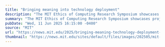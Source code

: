 ```yaml
---
title: "Bringing meaning into technology deployment"
description: "The MIT Ethics of Computing Research Symposium showcases projects at the intersection of technology, ethics, and social responsibility."
summary: "The MIT Ethics of Computing Research Symposium showcases projects at the intersection of technology, ethics, and social responsibility."
pubDate: "Wed, 11 Jun 2025 16:15:00 -0400"
source: "MIT"
url: "https://news.mit.edu/2025/bringing-meaning-technology-deployment-0611"
thumbnail: "https://news.mit.edu/sites/default/files/images/202505/mit-SERC-Symposium.jpg"
---
```


